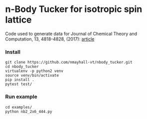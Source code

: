 n-Body Tucker for isotropic spin lattice
===
Code used to generate data for Journal of Chemical Theory and Computation, 13, 4818-4828, (2017): 
[article](http://pubs.acs.org/doi/abs/10.1021/acs.jctc.7b00696)

### Install
```
git clone https://github.com/nmayhall-vt/nbody_tucker.git
cd nbody_tucker
virtualenv -p python2 venv
source venv/bin/activate
pip install .
pytest test/
```
### Run example
```
cd examples/
python nb2_2x6_444.py
```
